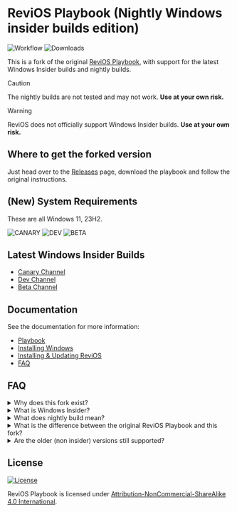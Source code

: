 # ReviOS Playbook (Nightly Windows insider builds edition)

![Workflow](https://github.com/Pyenb/ReviOS_playbook_nightly_insider/actions/workflows/main.yml/badge.svg)
![Downloads](https://img.shields.io/github/downloads/Pyenb/ReviOS_playbook_nightly_insider/total.svg)

This is a fork of the original [ReviOS Playbook](https://github.com/meetrevision/playbook), with support for the latest Windows Insider builds and nightly builds.

> [!CAUTION]
> The nightly builds are not tested and may not work. **Use at your own risk.**

> [!WARNING]
> ReviOS does not officially support Windows Insider builds. **Use at your own risk.**

## Where to get the forked version

Just head over to the [Releases](https://github.com/Pyenb/ReviOS_playbook_nightly_insider/releases/latest) page, download the playbook and follow the original instructions.

## (New) System Requirements

These are all Windows 11, 23H2.

![CANARY](https://img.shields.io/badge/Canary%20Channel-26100-blue)
![DEV](https://img.shields.io/badge/Dev%20Channel-26100-green)
![BETA](https://img.shields.io/badge/Beta%20Channel-22635-orange)

## Latest Windows Insider Builds

- [Canary Channel](https://aka.ms/canarychannellatest)
- [Dev Channel](https://aka.ms/DevLatest)
- [Beta Channel](https://aka.ms/BetaLatest)

## Documentation

See the documentation for more information:

- [Playbook](https://www.revi.cc/docs/playbook/general)
- [Installing Windows](https://www.revi.cc/docs/playbook/installstock)
- [Installing & Updating ReviOS](https://www.revi.cc/docs/playbook/install)
- [FAQ](https://www.revi.cc/docs/faq)

## FAQ

<details><summary>Why does this fork exist?</summary>

I tried to use the original ReviOS Playbook with the latest Windows Insider builds, but it didn't work. So I decided to fork the original playbook and add support for the latest Windows Insider builds and nightly builds, because, why not?

</details>

<details><summary>What is Windows Insider?</summary>

Windows Insider is an open software testing program by Microsoft that allows users globally to test pre-release versions of the Windows operating system. It is a way to get early access to new features and improvements, but it may also contain bugs and other issues.

</details>

<details><summary>What does nightly build mean?</summary>

Nightly builds are bleeding-edge versions of the playbook. That means that **everything** that is commited to the main repository will be included in the nightly build. This includes untested and potentially broken features!

</details>

<details><summary>What is the difference between the original ReviOS Playbook and this fork?</summary>

This fork is based on the original ReviOS Playbook, but with support for the latest Windows Insider builds and nightly builds.

</details>

<details><summary>Are the older (non insider) versions still supported?</summary>

Yes.

</details>

## License

[![License](https://img.shields.io/static/v1?label=LICENSE&message=CC%20BY-NC-SA&logo=creativecommons)](https://creativecommons.org/licenses/by-nc-sa/4.0/)

ReviOS Playbook is licensed under [Attribution-NonCommercial-ShareAlike 4.0 International](https://creativecommons.org/licenses/by-nc-sa/4.0/).
